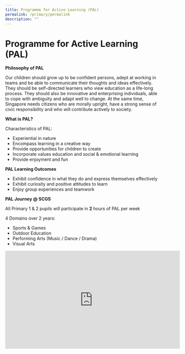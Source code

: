 ```yaml
---
title: Programme for Active Learning (PAL)
permalink: /primary/permalink
description: ""
---
```

# **Programme for Active Learning (PAL)**

**Philosophy of PAL**

Our children should grow up to be confident persons, adept at working in teams and be able to communicate their thoughts and ideas effectively. They should be self-directed learners who view education as a life-long process. They should also be innovative and enterprising individuals, able to cope with ambiguity and adapt well to change. At the same time, Singapore needs citizens who are morally upright, have a strong sense of civic responsibility and who will contribute actively to society.

**What is PAL?**

Characteristics of PAL:

*   Experiential in nature
*   Encompass learning in a creative way
*   Provide opportunities for children to create
*   Incorporate values education and social & emotional learning
*   Provide enjoyment and fun

**PAL Learning Outcomes**

*   Exhibit confidence in what they do and express themselves effectively
*   Exhibit curiosity and positive attitudes to learn
*   Enjoy group experiences and teamwork

**PAL Journey @ SCGS**

All Primary 1 & 2 pupils will participate in **2** hours of PAL per week

4 Domains over 2 years:

*   Sports & Games
*   Outdoor Education
*   Performing Arts (Music / Dance / Drama)
*   Visual Arts

<iframe width="560" height="315" src="https://www.youtube.com/embed/eSCrggjVZVM" title="YouTube video player" frameborder="0" allow="accelerometer; autoplay; clipboard-write; encrypted-media; gyroscope; picture-in-picture" allowfullscreen></iframe>


